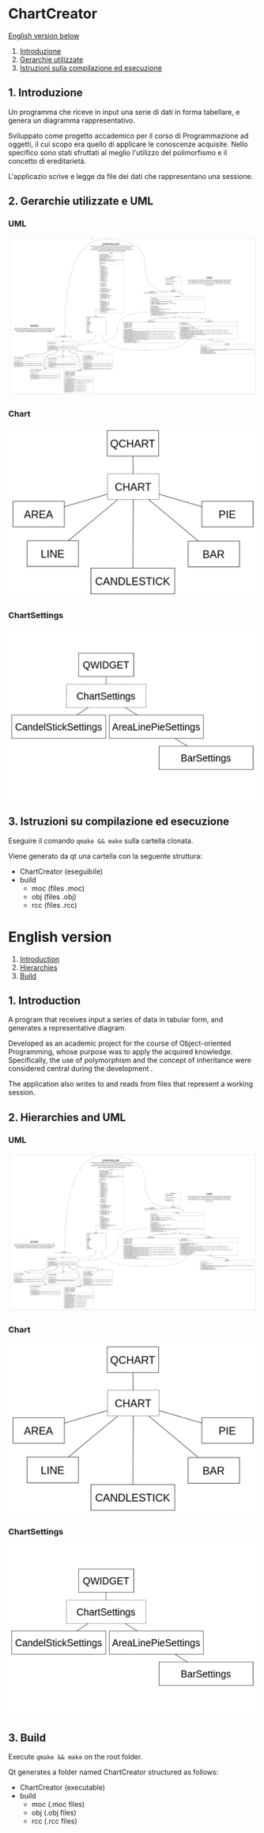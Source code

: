 # ChartCreator

[English version below](#english-version)

1. [Introduzione](#introduzione)
2. [Gerarchie utilizzate](#gerarchie-utilizzate)
3. [Istruzioni sulla compilazione ed esecuzione](#istruzioni-su-compilazione-ed-esecuzione)

## 1. Introduzione

Un programma che riceve in input una serie di dati in forma tabellare, e genera un diagramma rappresentativo.

Sviluppato come progetto accademico per il corso di Programmazione ad oggetti, il cui scopo era quello di applicare le conoscenze acquisite. Nello specifico sono stati sfruttati al meglio l'utilizzo del polimorfismo e il concetto di ereditarietà.

L'applicazio scrive e legge da file dei dati che rappresentano una sessione.

## 2. Gerarchie utilizzate e UML

### UML

![UML generale](images/ProjectUML.svg "UML di tutta l'applicazione")

### Chart

![Immagine della gerarchia chart](images/ChartsFamily.png "Gerarchia dei Charts")

### ChartSettings

![Immagine della gerarchia chart settings](images/ChartSettingsFamily.png "Gerarchia delle Chart Settings")

## 3. Istruzioni su compilazione ed esecuzione

Eseguire il comando `qmake && make` sulla cartella clonata.

Viene generato da qt una cartella con la seguente struttura:

- ChartCreator (eseguibile)
- build
  - moc (files .moc)
  - obj (files .obj)
  - rcc (files .rcc)

# English version

1. [Introduction](#introduction)
2. [Hierarchies](#hierarchies)
3. [Build](#build)

## 1. Introduction

A program that receives input a series of data in tabular form, and generates a representative diagram.

Developed as an academic project for the course of Object-oriented Programming, whose purpose was to apply the acquired knowledge. Specifically, the use of polymorphism and the concept of inheritance were considered central during the development .

The application also writes to and reads from files that represent a working session.

## 2. Hierarchies and UML

### UML

![Application UML](images/ProjectUML.svg "Application UML")

### Chart

![Chart hierarchy](images/ChartsFamily.png "Chart hierarchy")

### ChartSettings

![Chart settings hierarchy](images/ChartSettingsFamily.png "Chart settings hierarchy")

## 3. Build

Execute `qmake && make` on the root folder.

Qt generates a folder named ChartCreator structured as follows:

- ChartCreator (executable)
- build
  - moc (.moc files)
  - obj (.obj files)
  - rcc (.rcc files)
